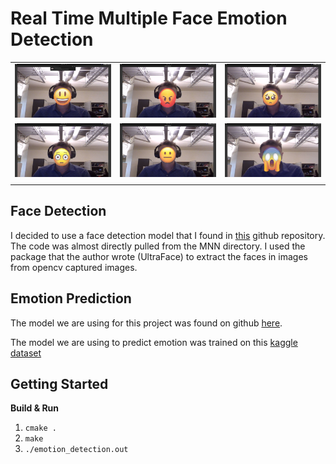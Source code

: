 # Real Time Multiple Face Emotion Detection

| | | |
|:---------------------:|:-------------------:|:-----------------:|
|<img width="500" alt="happy example" src="assets/example_output/happy_example.png"> | <img width="500" alt="angry example" src="assets/example_output/angry_example.png"> | <img width="500" alt="sad example" src="assets/example_output/sad_example.png">|
| <img width="500" alt="surprised example" src="assets/example_output/surprised_example.png"> | <img width="500" alt="neutral example" src="assets/example_output/neutral_example.png"> | <img width="500" alt="fear example" src="assets/example_output/fear_example.png"> |
| | | |


## Face Detection

I decided to use a face detection model that I found in [this](https://github.com/Linzaer/Ultra-Light-Fast-Generic-Face-Detector-1MB) github repository. The code was almost directly pulled from the MNN directory. I used the package that the author wrote (UltraFace) to extract the faces in images from opencv captured images.


## Emotion Prediction

The model we are using for this project was found on github [here](https://github.com/martycheung/CppND-Facial-Emotion-Recognition/blob/master/model/Facial_Emotion_Recognition_Model_CNN.ipynb).

The model we are using to predict emotion was trained on this [kaggle dataset](https://www.kaggle.com/c/challenges-in-representation-learning-facial-expression-recognition-challenge/data?select=train.csv) 


## Getting Started

**Build & Run** <br>
1. `cmake .` <br>
2. `make` <br>
3. `./emotion_detection.out` <br>

